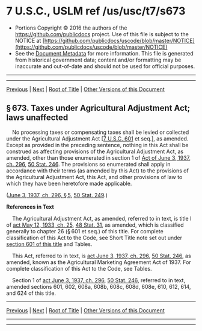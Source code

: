 ---
---

# 7 U.S.C., USLM ref /us/usc/t7/s673

* Portions Copyright © 2016 the authors of the https://github.com/publicdocs project.
  Use of this file is subject to the NOTICE at [https://github.com/publicdocs/uscode/blob/master/NOTICE](https://github.com/publicdocs/uscode/blob/master/NOTICE)
* See the [Document Metadata](././../../../..//README.md) for more information.
  This file is generated from historical government data; content and/or formatting may be inaccurate and out-of-date and should not be used for official purposes.

----------
----------

[Previous](./../../../..//us/usc/t7/ch26A/m__us_usc_t7_s672.md) | [Next](./../../../..//us/usc/t7/ch26A/m__us_usc_t7_s674.md) | [Root of Title](./../../../../) | [Other Versions of this Document](https://publicdocs.github.io/go/links?ns=uslm&ref=%2Fus%2Fusc%2Ft7%2Fs673)

## § 673. Taxes under Agricultural Adjustment Act; laws unaffected

    No processing taxes or compensating taxes shall be levied or collected under the Agricultural Adjustment Act \[[7 U.S.C. 601][/us/usc/t7/s601] et seq.\], as amended. Except as provided in the preceding sentence, nothing in this Act shall be construed as affecting provisions of the Agricultural Adjustment Act, as amended, other than those enumerated in section 1 of [Act of June 3, 1937, ch. 296][/us/act/1937-06-03/ch296], [50 Stat. 246][/us/stat/50/246]. The provisions so enumerated shall apply in accordance with their terms (as amended by this Act) to the provisions of the Agricultural Adjustment Act, this Act, and other provisions of law to which they have been heretofore made applicable.

([June 3, 1937, ch. 296, § 5][/us/act/1937-06-03/ch296/s5], [50 Stat. 249][/us/stat/50/249].)

 __References in Text__ 

    The Agricultural Adjustment Act, as amended, referred to in text, is title I of [act May 12, 1933, ch. 25][/us/act/1933-05-12/ch25], [48 Stat. 31][/us/stat/48/31], as amended, which is classified generally to chapter 26 (§ 601 et seq.) of this title. For complete classification of this Act to the Code, see Short Title note set out under [section 601 of this title][/us/usc/t7/s601] and Tables.

    This Act, referred to in text, is [act June 3, 1937, ch. 296][/us/act/1937-06-03/ch296], [50 Stat. 246][/us/stat/50/246], as amended, known as the Agricultural Marketing Agreement Act of 1937. For complete classification of this Act to the Code, see Tables.

    Section 1 of [act June 3, 1937, ch. 296][/us/act/1937-06-03/ch296], [50 Stat. 246][/us/stat/50/246], referred to in text, amended sections 601, 602, 608a, 608b, 608c, 608d, 608e, 610, 612, 614, and 624 of this title.

----------

[Previous](./../../../..//us/usc/t7/ch26A/m__us_usc_t7_s672.md) | [Next](./../../../..//us/usc/t7/ch26A/m__us_usc_t7_s674.md) | [Root of Title](./../../../../) | [Other Versions of this Document](https://publicdocs.github.io/go/links?ns=uslm&ref=%2Fus%2Fusc%2Ft7%2Fs673)

----------
----------

[/us/usc/t7/s601]: https://publicdocs.github.io/go/links?ns=uslm&ref=%2Fus%2Fusc%2Ft7%2Fs601
[/us/act/1937-06-03/ch296]: https://publicdocs.github.io/go/links?ns=uslm&ref=%2Fus%2Fact%2F1937-06-03%2Fch296
[/us/stat/50/246]: https://publicdocs.github.io/go/links?ns=uslm&ref=%2Fus%2Fstat%2F50%2F246
[/us/act/1937-06-03/ch296/s5]: https://publicdocs.github.io/go/links?ns=uslm&ref=%2Fus%2Fact%2F1937-06-03%2Fch296%2Fs5
[/us/stat/50/249]: https://publicdocs.github.io/go/links?ns=uslm&ref=%2Fus%2Fstat%2F50%2F249
[/us/act/1933-05-12/ch25]: https://publicdocs.github.io/go/links?ns=uslm&ref=%2Fus%2Fact%2F1933-05-12%2Fch25
[/us/stat/48/31]: https://publicdocs.github.io/go/links?ns=uslm&ref=%2Fus%2Fstat%2F48%2F31
[/us/usc/t7/s601]: https://publicdocs.github.io/go/links?ns=uslm&ref=%2Fus%2Fusc%2Ft7%2Fs601
[/us/act/1937-06-03/ch296]: https://publicdocs.github.io/go/links?ns=uslm&ref=%2Fus%2Fact%2F1937-06-03%2Fch296
[/us/stat/50/246]: https://publicdocs.github.io/go/links?ns=uslm&ref=%2Fus%2Fstat%2F50%2F246
[/us/act/1937-06-03/ch296]: https://publicdocs.github.io/go/links?ns=uslm&ref=%2Fus%2Fact%2F1937-06-03%2Fch296
[/us/stat/50/246]: https://publicdocs.github.io/go/links?ns=uslm&ref=%2Fus%2Fstat%2F50%2F246


